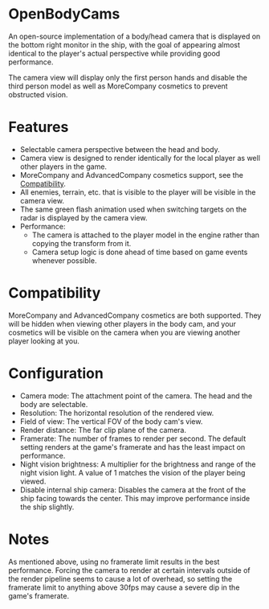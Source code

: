 # OpenBodyCams
An open-source implementation of a body/head camera that is displayed on the bottom right monitor in the ship, with the goal of appearing almost identical to the player's actual perspective while providing good performance.

The camera view will display only the first person hands and disable the third person model as well as MoreCompany cosmetics to prevent obstructed vision.

# Features
- Selectable camera perspective between the head and body.
- Camera view is designed to render identically for the local player as well other players in the game.
- MoreCompany and AdvancedCompany cosmetics support, see the [Compatibility](#compatibility).
- All enemies, terrain, etc. that is visible to the player will be visible in the camera view.
- The same green flash animation used when switching targets on the radar is displayed by the camera view.
- Performance:
  - The camera is attached to the player model in the engine rather than copying the transform from it.
  - Camera setup logic is done ahead of time based on game events whenever possible.

# Compatibility
MoreCompany and AdvancedCompany cosmetics are both supported. They will be hidden when viewing other players in the body cam, and your cosmetics will be visible on the camera when you are viewing another player looking at you.

# Configuration
- Camera mode: The attachment point of the camera. The head and the body are selectable.
- Resolution: The horizontal resolution of the rendered view.
- Field of view: The vertical FOV of the body cam's view.
- Render distance: The far clip plane of the camera.
- Framerate: The number of frames to render per second. The default setting renders at the game's framerate and has the least impact on performance.
- Night vision brightness: A multiplier for the brightness and range of the night vision light. A value of 1 matches the vision of the player being viewed.
- Disable internal ship camera: Disables the camera at the front of the ship facing towards the center. This may improve performance inside the ship slightly.

# Notes
As mentioned above, using no framerate limit results in the best performance. Forcing the camera to render at certain intervals outside of the render pipeline seems to cause a lot of overhead, so setting the framerate limit to anything above 30fps may cause a severe dip in the game's framerate.
